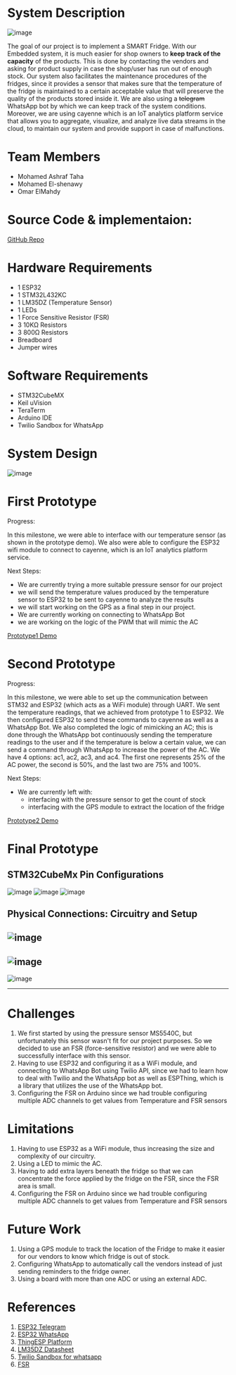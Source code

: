 # System Description


![image](https://user-images.githubusercontent.com/75078872/169043997-96f10a74-8637-4ba5-828a-3c53a6c2aac6.png)

The goal of our project is to implement a SMART Fridge. With our Embedded system, it is much easier for shop owners to **keep track of the capacity** of the products. This is done by contacting the vendors and asking for product supply in case the shop/user has run out of enough stock. Our system also facilitates the maintenance procedures of the fridges, since it provides a sensor that makes sure that the temperature of the fridge is maintained to a certain acceptable value that will preserve the quality of the products stored inside it. We are also using a ~~telegram~~ WhatsApp bot by which we can keep track of the system conditions. Moreover, we are using cayenne which is an IoT analytics platform service that allows you to aggregate, visualize, and analyze live data streams in the cloud, to maintain our system and provide support in case of malfunctions.

# Team Members
* Mohamed Ashraf Taha
* Mohamed El-shenawy
* Omar ElMahdy



# Source Code & implementaion:
[GitHub Repo](https://github.com/mohamedashraftaha/SMART-Fridge.git)

# Hardware Requirements
* 1 ESP32
* 1 STM32L432KC
* 1 LM35DZ (Temperature Sensor)
* 1 LEDs
* 1 Force Sensitive Resistor (FSR)
* 3 10KΩ Resistors
* 3 800Ω Resistors
* Breadboard
* Jumper wires

# Software Requirements
* STM32CubeMX
* Keil uVision
* TeraTerm
* Arduino IDE
* Twilio Sandbox for WhatsApp


# System Design

![image](https://user-images.githubusercontent.com/75078872/169044547-e466cb5d-cf71-4ddc-9061-9715836a58df.png)

# First Prototype

Progress:

In this milestone, we were able to interface with our temperature sensor (as shown in the prototype demo). We also were able to configure the ESP32 wifi module to connect to cayenne, which is an IoT analytics platform service.

Next Steps:
- We are currently trying a more suitable pressure sensor for our project
- we will send the temperature values produced by the temperature sensor to ESP32 to be sent to cayenne to analyze the results
- we will start working on the GPS as a final step in our project.
- We are currently working on connecting to WhatsApp Bot
- we are working on the logic of the PWM that will mimic the AC

[Prototype1 Demo](https://drive.google.com/file/d/1nfIpaBxZxsNidFfPM9dbTh3mpdhAGIvq/view?usp=sharing)


# Second Prototype

Progress:

In this milestone, we were able to set up the communication between STM32 and ESP32 (which acts as a WiFi module) through UART. We sent the temperature readings, that we achieved from prototype 1 to ESP32. We then configured ESP32 to send these commands to cayenne as well as a WhatsApp Bot. We also completed the logic of mimicking an AC; this is done through the WhatsApp bot continuously sending the temperature readings to the user and if the temperature is below a certain value, we can send a command through WhatsApp to increase the power of the AC. We have 4 options: ac1, ac2, ac3, and ac4. The first one represents 25% of the AC power, the second is 50%, and the last two are 75% and 100%.

Next Steps:
* We are currently left with:
     *  interfacing with the pressure sensor to get the count of stock
     *  interfacing with the GPS module to extract the location of the fridge


[Prototype2 Demo](https://drive.google.com/file/d/1jwTtuIyOp-E0GkUlaRnirRBDJSuKwNcy/view?usp=sharing)

# Final Prototype

## STM32CubeMx Pin Configurations
![image](https://user-images.githubusercontent.com/75078872/169050970-e8ecce5b-96a2-4ccf-823d-f7633cbab042.png)
![image](https://user-images.githubusercontent.com/75078872/169051106-6afce586-c03b-408e-9f66-605039878ae8.png)
![image](https://user-images.githubusercontent.com/75078872/169051167-a3d70fce-b2b7-41cb-affa-3de3c33d3485.png)


## Physical Connections: Circuitry and Setup
![image](https://user-images.githubusercontent.com/75078872/169065455-9bd09faa-bfea-479f-a878-0cf0e03b4688.png)
---
![image](https://user-images.githubusercontent.com/75078872/169065518-c2fcd81a-1d00-4373-acbd-8134ae502933.png)
---
![image](https://user-images.githubusercontent.com/75078872/169083699-6cb2ffaa-cddc-4bbc-94e2-1dc155c9a9e8.png)


------
# Challenges
1. We first started by using the pressure sensor MS5540C, but unfortunately this sensor wasn't fit for our project purposes. So we decided to use an FSR (force-sensitive resistor) and we were able to successfully interface with this sensor.
2. Having to use ESP32 and configuring it as a WiFi module, and connecting to WhatsApp Bot using Twilio API, since we had to learn how to deal with Twilio and the WhatsApp bot as well as ESPThing, which is a library that utilizes the use of the WhatsApp bot.
3.  Configuring the FSR on Arduino since we had trouble configuring multiple ADC channels to get values from Temperature and FSR sensors

# Limitations
1. Having to use ESP32 as a WiFi module, thus increasing the size and complexity of our circuitry.
2. Using a LED to mimic the AC.
3. Having to add extra layers beneath the fridge so that we can concentrate the force applied by the fridge on the FSR, since the FSR area is small.
4. Configuring the FSR on Arduino since we had trouble configuring multiple ADC channels to get values from Temperature and FSR sensors

# Future Work
1. Using a GPS module to track the location of the Fridge to make it easier for our vendors to know which fridge is out of stock.
2. Configuring WhatsApp to automatically call the vendors instead of just sending reminders to the fridge owner.
3. Using a board with more than one ADC or using an external ADC.

# References
1. [ESP32 Telegram](https://randomnerdtutorials.com/telegram-control-esp32-esp8266-nodemcu-outputs/)
2. [ESP32 WhatsApp ](https://www.youtube.com/watch?v=in3W1d_BpXw)
3. [ThingESP Platform](https://github.com/SiddheshNan/ThingESP-Arduino-Library)
4. [LM35DZ Datasheet](https://www.ti.com/lit/ds/symlink/lm35.pdf)
5. [Twilio Sandbox for whatsapp](https://www.twilio.com/docs/whatsapp/sandbox)
6. [FSR](https://learn.adafruit.com/force-sensitive-resistor-fsr)
